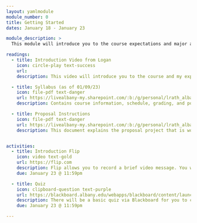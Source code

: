 ```yaml
---
layout: yamlmodule
module_number: 0
title: Getting Started
dates: January 18 - January 23

module_description: >
  This module will introduce you to the course expectations and major assignment.

readings:
  - title: Introduction Video from Logan
    icon: circle-play text-success
    url:
    description: This video will introduce you to the course and my expectations.

  - title: Syllabus (as of 01/09/23)
    icon: file-pdf text-danger
    url: https://livealbany-my.sharepoint.com/:b:/g/personal/lrath_albany_edu/Eet_BNkOc7tAsSDEKexWU1kB5N22-IFWR9vr6oWnmqRGZg?e=ejzy4t
    description: Contains course information, schedule, grading, and policies.

  - title: Proposal Instructions
    icon: file-pdf text-danger
    url: https://livealbany-my.sharepoint.com/:b:/g/personal/lrath_albany_edu/EclHRXpO6ZRGl5YLyc5PN1oBOlAXE2w4a-8yKTvK4KOIAQ?e=TOP815
    description: This document explains the proposal project that is worth 60% of your final grade in this course.


activities:
  - title: Introduction Flip
    icon: video text-gold
    url: https://flip.com
    description: Flip allows you to record a brief video message. You will need the invite/code that has been sent to your UA email in order to access the software. I have limited the introduction board to 3 minutes. You will need the join code sent to your email. Here are some <a href="https://help.flip.com/hc/en-us/articles/360051542894-Getting-Started-Members" target="_blank">instructions from Flip on how to get started.</a>
    due: January 23 @ 11:59pm

  - title: Quiz
    icon: clipboard-question text-purple
    url: https://blackboard.albany.edu/webapps/blackboard/content/launchAssessment.jsp?course_id=_174705_1&content_id=_7858382_1&mode=cpview
    description: There will be a basic quiz via Blackboard for you to complete.
    due: January 23 @ 11:59pm

---
```

